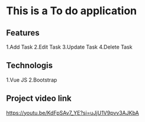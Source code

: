 # This is a To do application

## Features
1.Add Task
2.Edit Task
3.Update Task
4.Delete Task 

## Technologis
1.Vue JS
2.Bootstrap

## Project video link
https://youtu.be/KdFpSAv7_YE?si=uJjU1V9pvv3AJKbA